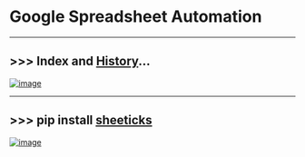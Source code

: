 # Google Spreadsheet Automation

------------------------------------

## >>> Index and [History](https://github.com/imvickykumar999/Accounts/blob/6b71463df43103f99408dd26e5f9da381c8203d4/KhataBook_by_ID.py#L75)...
[![image](https://user-images.githubusercontent.com/50515418/159109642-c2323ec6-5916-4289-9164-ff6f9ddb42b1.png)](https://docs.google.com/spreadsheets/d/1aJqW6A_rVdK7bfeX2Lb8O22xztbDFZw29yLwSc3ekUE/edit#gid=0)

----------------------------------

## >>> pip install [sheeticks](https://pypi.org/project/sheeticks/)
[![image](https://user-images.githubusercontent.com/50515418/159118389-099962d1-8e91-4e3d-a2be-c3b529dd2400.png)](https://pypi.org/project/sheeticks/)
